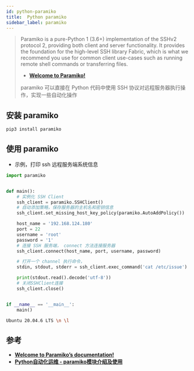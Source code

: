 ```yaml
---
id: python-paramiko
title:  Python paramiko 
sidebar_label: paramiko
---
```


> Paramiko is a pure-Python 1 (3.6+) implementation of the SSHv2 protocol 2, providing both client and server functionality. It provides the foundation for the high-level SSH library Fabric, which is what we recommend you use for common client use-cases such as running remote shell commands or transferring files.
> - **[Welcome to Paramiko!](https://www.paramiko.org/)**
>
> paramiko 可以直接在 Python 代码中使用 SSH 协议对远程服务器执行操作，实现一些自动化操作
>

## 安装 paramiko

``` bash
pip3 install paramiko
```

## 使用 paramiko

- 示例，打印 ssh 远程服务端系统信息

``` py
import paramiko


def main():
    # 实例化 SSH Client
    ssh_client = paramiko.SSHClient()
    # 自动添加策略，保存服务器的主机名和密钥信息
    ssh_client.set_missing_host_key_policy(paramiko.AutoAddPolicy())

    host_name = '192.168.124.180'
    port = 22
    username = 'root'
    password = '1'
    # 连接 SSH 服务端， connect 方法连接服务器
    ssh_client.connect(host_name, port, username, password)

    # 打开一个 channel 执行命令，
    stdin, stdout, stderr = ssh_client.exec_command('cat /etc/issue')

    print(stdout.read().decode('utf-8'))
    # 关闭SSHClient连接
    ssh_client.close()


if __name__ == '__main__':
    main()

```

``` bash title="输出"
Ubuntu 20.04.6 LTS \n \l
```

## 参考

- **[Welcome to Paramiko’s documentation!](https://docs.paramiko.org/en/latest/)**
- **[Python自动化运维 - paramiko模块介绍及使用](https://zhuanlan.zhihu.com/p/313718499)**

